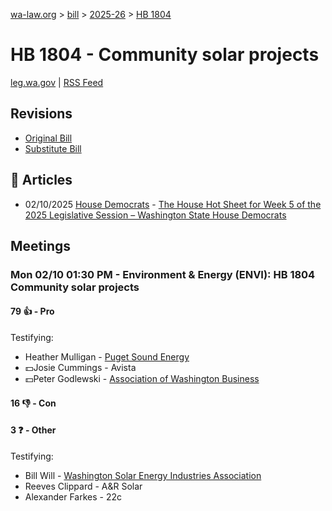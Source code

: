 [wa-law.org](/) > [bill](/bill/) > [2025-26](/bill/2025-26/) > [HB 1804](/bill/2025-26/hb/1804/)

# HB 1804 - Community solar projects
[leg.wa.gov](https://app.leg.wa.gov/billsummary?BillNumber=1804&Year=2025&Initiative=false) | [RSS Feed](./rss.xml)

## Revisions
* [Original Bill](1/)
* [Substitute Bill](S/)

## 📰 Articles
* 02/10/2025 [House Democrats](/org/house_democrats/) - [The House Hot Sheet for Week 5 of the 2025 Legislative Session – Washington State House Democrats](https://housedemocrats.wa.gov/blog/2025/02/10/the-house-hot-sheet-for-week-5-of-the-2025-legislative-session/#:~:text=HB%201804)

## Meetings
### Mon 02/10 01:30 PM - Environment & Energy (ENVI): HB 1804 Community solar projects
#### 79 👍 - Pro
Testifying:
* Heather Mulligan - [Puget Sound Energy](/org/puget_sound_energy_inc/)
* 💵Josie Cummings - Avista
* 💵Peter Godlewski - [Association of Washington Business](/org/association_of_washington_business/)

#### 16 👎 - Con

#### 3 ❓ - Other
Testifying:
* Bill Will - [Washington Solar Energy Industries Association](/org/washington_solar_energy_industries_association/)
* Reeves Clippard - A&R Solar
* Alexander Farkes - 22c
